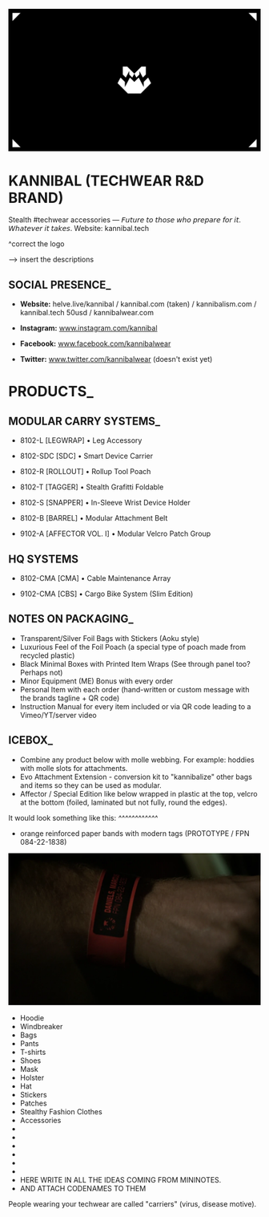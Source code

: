 ![](assets/kannibal-banner.png)

# KANNIBAL (TECHWEAR R&D BRAND)

Stealth #techwear accessories — 𝘍𝘶𝘵𝘶𝘳𝘦 𝘵𝘰 𝘵𝘩𝘰𝘴𝘦 𝘸𝘩𝘰 𝘱𝘳𝘦𝘱𝘢𝘳𝘦 𝘧𝘰𝘳 𝘪𝘵. 𝘞𝘩𝘢𝘵𝘦𝘷𝘦𝘳 𝘪𝘵 𝘵𝘢𝘬𝘦𝘴.
Website: kannibal.tech

^correct the logo

--> insert the descriptions

## SOCIAL PRESENCE_

- **Website:** helve.live/kannibal / kannibal.com (taken) / kannibalism.com / kannibal.tech 50usd / kannibalwear.com

- **Instagram:** www.instagram.com/kannibal

- **Facebook:** www.facebook.com/kannibalwear

- **Twitter:** www.twitter.com/kannibalwear (doesn't exist yet)

# PRODUCTS_

## MODULAR CARRY SYSTEMS_

- 8102-L [LEGWRAP] • Leg Accessory

- 8102-SDC [SDC] • Smart Device Carrier

- 8102-R [ROLLOUT] • Rollup Tool Poach

- 8102-T [TAGGER] • Stealth Grafitti Foldable

- 8102-S [SNAPPER] • In-Sleeve Wrist Device Holder

- 8102-B [BARREL] • Modular Attachment Belt

- 9102-A [AFFECTOR VOL. I] • Modular Velcro Patch Group

## HQ SYSTEMS

- 8102-CMA [CMA] • Cable Maintenance Array

- 9102-CMA [CBS] • Cargo Bike System (Slim Edition)

## NOTES ON PACKAGING_

- Transparent/Silver Foil Bags with Stickers (Aoku style)
- Luxurious Feel of the Foil Poach (a special type of poach made from recycled plastic)
- Black Minimal Boxes with Printed Item Wraps (See through panel too? Perhaps not)
- Minor Equipment (ME) Bonus with every order
- Personal Item with each order (hand-written or custom message with the brands tagline + QR code)
- Instruction Manual for every item included or via QR code leading to a Vimeo/YT/server video

## ICEBOX_

- Combine any product below with molle webbing. For example: hoddies with molle slots for attachments.
- Evo Attachment Extension - conversion kit to "kannibalize" other bags and items so they can be used as modular.
- Affector / Special Edition 
like below wrapped in plastic at the top, velcro at the bottom (foiled, laminated but not fully, round the edges).

It would look something like this:
_^^^^^^^^^^^^_

- orange reinforced paper bands with modern tags (PROTOTYPE / FPN 084-22-1838)

![](assets/band.png)

- Hoodie
- Windbreaker
- Bags
- Pants
- T-shirts
- Shoes
- Mask
- Holster
- Hat
- Stickers
- Patches
- Stealthy Fashion Clothes
- Accessories
- 
-
-
-
-
-
- HERE WRITE IN ALL THE IDEAS COMING FROM MININOTES.
- AND ATTACH CODENAMES TO THEM

People wearing your techwear are called "carriers" (virus, disease motive).
